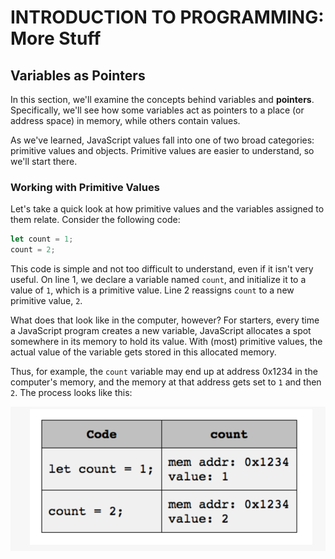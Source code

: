 # INTRODUCTION TO PROGRAMMING: More Stuff

## Variables as Pointers

In this section, we'll examine the concepts behind variables and **pointers**. Specifically, we'll see how some variables act as pointers to a place (or address space) in memory, while others contain values.

As we've learned, JavaScript values fall into one of two broad categories: primitive values and objects. Primitive values are easier to understand, so we'll start there.

### Working with Primitive Values

Let's take a quick look at how primitive values and the variables assigned to them relate. Consider the following code:

```js
let count = 1;
count = 2;
```
This code is simple and not too difficult to understand, even if it isn't very useful. On line 1, we declare a variable named `count`, and initialize it to a value of `1`, which is a primitive value. Line 2 reassigns `count` to a new primitive value, `2`.

What does that look like in the computer, however? For starters, every time a JavaScript program creates a new variable, JavaScript allocates a spot somewhere in its memory to hold its value. With (most) primitive values, the actual value of the variable gets stored in this allocated memory.

Thus, for example, the `count` variable may end up at address 0x1234 in the computer's memory, and the memory at that address gets set to `1` and then `2`. The process looks like this:

![Memory Allocation](memory_allocation.png)
